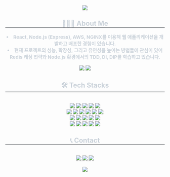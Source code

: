 <div align= "center">
    <img src="https://capsule-render.vercel.app/api?type=waving&color=0:002e7a,100:002e7a&height=120&text=&animation=&fontColor=ffffff&fontSize=40" />
</div>
    <div align= "center"> 
    <h2 style="border-bottom: 1px solid #21262d; color: #c9d1d9;"> 🧑🏻‍💻 About Me </h2>  
    <div style="font-weight: 700; font-size: 15px; text-align: center; color: #c9d1d9;"> <li>React, Node.js (Express), AWS, NGINX를 이용해 웹 애플리케이션을 개발하고 배포한 경험이 있습니다.</li><li>현재 프로젝트의 성능, 확장성, 그리고 유연성을 높이는 방법들에 관심이 있어 Redis 캐싱 전략과 Node.js 환경에서의 TDD, DI, DIP를 학습하고 있습니다.</li> </div>
      <br>
      <div align= "center">
        <img src="https://github-readme-stats.vercel.app/api?username=develoHAM&custom_title=develoHAM's%20Github%20Stat&bg_color=180,000000,&title_color=000000&text_color=000000" /> 
        <img src="https://github-readme-stats.vercel.app/api/top-langs/?username=develoHAM&layout=compact&bg_color=180,000000,&title_color=000000&text_color=000000&hide=html" />
      </div>
    <div align= "center">
    <h2 style="border-bottom: 1px solid #21262d; color: #c9d1d9;"> 🛠️ Tech Stacks </h2> <br> 
    <div style="margin: 0 auto; text-align: center;" align= "center"> 
          <img src="https://img.shields.io/badge/HTML5-E34F26?style=flat&logo=HTML5&logoColor=white">
          <img src="https://img.shields.io/badge/CSS3-1572B6?style=flat&logo=CSS3&logoColor=white">
          <img src="https://img.shields.io/badge/Javascript-F7DF1E?style=flat&logo=Javascript&logoColor=white">
          <img src="https://img.shields.io/badge/Typescript-3178C6?style=flat&logo=TypeScript&logoColor=white">
          <img src="https://img.shields.io/badge/Typescript-3178C6?style=flat&logo=TypeScript&logoColor=white">
          <br>
          <img src="https://img.shields.io/badge/React-61DAFB?style=flat&logo=React&logoColor=white">
          <img src="https://img.shields.io/badge/Recoil-0179f3?style=flat&logo=Recoil&logoColor=white">
          <img src="https://img.shields.io/badge/Redux-764ABC?style=flat&logo=Redux&logoColor=white">
          <img src="https://img.shields.io/badge/Bootstrap-7952B3?style=flat&logo=Bootstrap&logoColor=white">
          <img src="https://img.shields.io/badge/jQuery-0769AD?style=flat&logo=jQuery&logoColor=white">
          <img src="https://img.shields.io/badge/StyledComponents-DB7093?style=flat&logo=StyledComponents&logoColor=white">
          <br>
          <img src="https://img.shields.io/badge/Node.js-339933?style=flat&logo=Node.js&logoColor=white">
          <img src="https://img.shields.io/badge/Express-000000?style=flat&logo=Express&logoColor=white">
          <img src="https://img.shields.io/badge/Socket.IO-010101?style=flat&logo=Socket.IO&logoColor=white">
          <img src="https://img.shields.io/badge/Sequelize-52B0E7?style=flat&logo=Sequelize&logoColor=white">
          <img src="https://img.shields.io/badge/MySQL-4479A1?style=flat&logo=MySQL&logoColor=white">
          <br>
          <img src="https://img.shields.io/badge/AWS_EC2-FF9900?style=flat&logo=amazonec2&logoColor=white">
          <img src="https://img.shields.io/badge/AWS_RDS-527FFF?style=flat&logo=amazonrds&logoColor=white">
          <img src="https://img.shields.io/badge/AWS_S3-569A31?style=flat&logo=amazons3&logoColor=white">
          <img src="https://img.shields.io/badge/NGINX-009639?style=flat&logo=nginx&logoColor=white">
          <img src="https://img.shields.io/badge/Docker-2496ED?style=flat&logo=docker&logoColor=white">
          </div>
    </div>
    <div align= "center">
    <h2 style="border-bottom: 1px solid #21262d; color: #c9d1d9;"> 📞 Contact </h2> <br> 
    <div align= "center"> <a href=https://hamhamcoding.tistory.com> <img src="https://img.shields.io/badge/Tistory-000000?style=flat&logo=Tistory&logoColor=white&link=https://hamhamcoding.tistory.com"> </a>
         <a href=https://develoham.notion.site/portfolio-266e48e854f44bd59cf42fdac25f62cd?pvs=74> <img src="https://img.shields.io/badge/Notion-000000?style=flat&logo=Notion&logoColor=white&link=https://develoham.notion.site/portfolio-266e48e854f44bd59cf42fdac25f62cd?pvs=74"> </a>
         <a href=mailto:kdw980722@gmail.com> <img src="https://img.shields.io/badge/Gmail-EA4335?style=flat&logo=Gmail&logoColor=white&link=mailto:kdw980722@gmail.com"> </a>
          </div>  <br> 

<div align= "center">
    <img src="https://capsule-render.vercel.app/api?type=waving&color=0:002e7a,100:002e7a&height=120&text=&animation=&fontColor=ffffff&fontSize=40&section=footer" />
</div>
